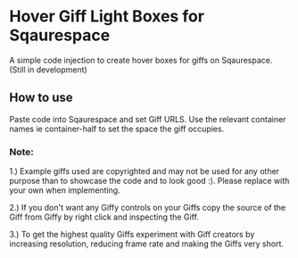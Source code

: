 # Hover Giff Light Boxes for Sqaurespace


A simple code injection to create hover boxes for giffs on Sqaurespace. (Still in development)

## How to use

Paste code into Sqaurespace and set Giff URLS. Use the relevant container names ie container-half to set the space the giff occupies.

### Note:

1.) Example giffs used are copyrighted and may not be used for any other purpose than to showcase the code and to look good :). Please replace with your own when implementing.

2.) If you don't want any Giffy controls on your Giffs copy the source of the Giff from Giffy by right click and inspecting the Giff.

3.) To get the highest quality Giffs experiment with Giff creators by increasing resolution, reducing frame rate and making the Giffs very short.
